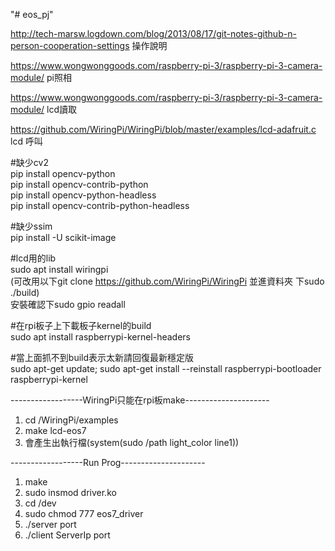 "# eos_pj"   

http://tech-marsw.logdown.com/blog/2013/08/17/git-notes-github-n-person-cooperation-settings 操作說明  

https://www.wongwonggoods.com/raspberry-pi-3/raspberry-pi-3-camera-module/  pi照相  

https://www.wongwonggoods.com/raspberry-pi-3/raspberry-pi-3-camera-module/  lcd讀取  

https://github.com/WiringPi/WiringPi/blob/master/examples/lcd-adafruit.c lcd 呼叫

#缺少cv2  
pip install opencv-python  
pip install opencv-contrib-python  
pip install opencv-python-headless  
pip install opencv-contrib-python-headless  

#缺少ssim  
pip install -U scikit-image  

#lcd用的lib  
sudo apt install wiringpi  
(可改用以下git clone https://github.com/WiringPi/WiringPi 並進資料夾 下sudo ./build)  
安裝確認下sudo gpio readall  

#在rpi板子上下載板子kernel的build  
sudo apt install raspberrypi-kernel-headers  

#當上面抓不到build表示太新請回復最新穩定版  
sudo apt-get update; sudo apt-get install --reinstall raspberrypi-bootloader raspberrypi-kernel  

------------------WiringPi只能在rpi板make---------------------   
1. cd /WiringPi/examples  
2. make lcd-eos7  
3. 會產生出執行檔(system(sudo /path light_color line1))  

------------------Run Prog---------------------    
1. make  
2. sudo insmod driver.ko  
3. cd /dev  
4. sudo chmod 777 eos7_driver  
5. ./server port  
6. ./client ServerIp port  
 

